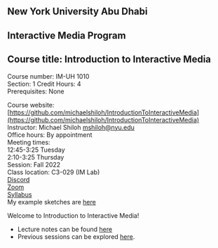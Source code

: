 ## New York University Abu Dhabi    
## Interactive Media Program    
## Course title: Introduction to Interactive Media  
Course number: IM-UH 1010   
Section: 1
Credit Hours: 4         
Prerequisites: None       

Course website: [https://github.com/michaelshiloh/IntroductionToInteractiveMedia](https://github.com/michaelshiloh/IntroductionToInteractiveMedia)      
Instructor: Michael Shiloh mshiloh@nyu.edu    
Office hours: By appointment  
Meeting times:    
	12:45-3:25 Tuesday  
	2:10-3:25 Thursday     
Session: Fall 2022       
Class location: C3-029 (IM Lab)  
[Discord](https://discord.gg/mFJ5fqKk)   
[Zoom](https://nyu.zoom.us/j/97909657731)  
[Syllabus](https://intro.nyuadim.com/syllabus/)  
My example sketches are [here](https://editor.p5js.org/michaelshiloh/sketches)

Welcome to Introduction to Interactive Media! 
- Lecture notes can be found [here](lectureNotes.md)
- Previous sessions can be explored [here](previousSessions/previousSessions.md).
